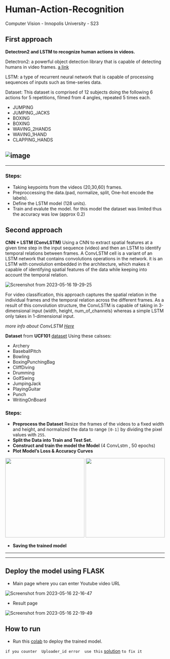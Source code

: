 # Human-Action-Recognition
Computer Vision  - Innopolis University - S23

## First approach 
**Detectron2 and LSTM to recognize human actions in videos.** 

Detectron2: a powerful object detection library that is capable of detecting humans in video frames. [a link](https://github.com/facebookresearch/detectron2)

LSTM: a type of recurrent neural network that is capable of processing sequences of inputs such as time-series data.

Dataset: This dataset is comprised of 12 subjects doing the following 6 actions for 5 repetitions, filmed from 4 angles, repeated 5 times each.

 * JUMPING
 * JUMPING_JACKS
 * BOXING
 * BOXING
 * WAVING_2HANDS
 * WAVING_1HAND
 * CLAPPING_HANDS

![image](https://github.com/stuarteiffert/RNN-for-Human-Activity-Recognition-using-2D-Pose-Input/blob/master/images/boxing_all_views.gif)
-------------------------------
-------------------------------
### Steps:
* Taking keypoints from the videos (20,30,60) frames.
* Preproccessing the data.(pad, normalize, split, One-hot encode the labels).
* Define the LSTM model (128 units).
* Train and evalute the model.
for this model the dataset was limited thus the accuracy was low (approx 0.2)

## Second approach 
**CNN + LSTM (ConvLSTM)** Using a CNN to extract spatial features at a given time step in the input sequence (video) and then an LSTM to identify temporal relations between frames.
A ConvLSTM cell is a variant of an LSTM network that contains convolutions operations in the network. it is an LSTM with convolution embedded in the architecture, which makes it capable of identifying spatial features of the data while keeping into account the temporal relation.






![Screenshot from 2023-05-16 19-29-25](https://github.com/Ghadeer-Issa92/Human-Action-Recognition/assets/113966581/3a9ec0ee-01eb-4525-9515-2df8f26bf9db)

For video classification, this approach captures the spatial relation in the individual frames and the temporal relation across the different frames.
As a result of this convolution structure, the ConvLSTM is capable of taking in 3-dimensional input (width, height, num_of_channels) whereas a simple LSTM only takes in 1-dimensional input.

*more info about ConvLSTM [Here](https://medium.com/neuronio/an-introduction-to-convlstm-55c9025563a7)*

**Dataset** from  **UCF101** [dataset](https://www.crcv.ucf.edu/data/UCF101.php) Using these calsses:
  * Archery
  * BaseballPitch
  * Bowling
  * BoxingPunchingBag
  * CliffDiving
  * Drumming
  * GolfSwing
  * JumpingJack
  * PlayingGuitar
  * Punch
  * WritingOnBoard
  
    
### Steps:
* **Preprocess the Dataset** Resize the frames of the videos to a fixed width and height, and normalized the data to range `[0-1]` by dividing the pixel values with `255`.
* **Split the Data into Train and Test Set.** 
* **Construct and train the model the Model** (4 ConvLstm , 50 epochs)
* **Plot Model’s Loss & Accuracy Curves**
<!-- 
 ![output](https://github.com/Ghadeer-Issa92/Human-Action-Recognition/assets/113966581/821c95e9-a87d-49ca-81e5-69d162dde2d0) ![output1](https://github.com/Ghadeer-Issa92/Human-Action-Recognition/assets/113966581/266486c0-4fda-4a20-ad4a-64d54876a372) -->
 <img src="https://github.com/Ghadeer-Issa92/Human-Action-Recognition/assets/113966581/821c95e9-a87d-49ca-81e5-69d162dde2d0" width="250" height="250">  <img src="https://github.com/Ghadeer-Issa92/Human-Action-Recognition/assets/113966581/266486c0-4fda-4a20-ad4a-64d54876a372" width="250" height="250">
 * **Saving the trained model**

--------------------
----------------------
 ## Deploy the model using FLASK
 * Main page where you can enter Youtube video URL

 ![Screenshot from 2023-05-16 22-16-47](https://github.com/Ghadeer-Issa92/Human-Action-Recognition/assets/113966581/dea1c554-190c-4d9c-8a8a-6f7795fa189b)
 * Result page
 
 ![Screenshot from 2023-05-16 22-19-49](https://github.com/Ghadeer-Issa92/Human-Action-Recognition/assets/113966581/657fd596-633a-46c5-b419-ea462cb35293)
## How to run
* Run this [colab](https://colab.research.google.com/drive/1-ADGAnWbbJDwBPAmmqOU5msGpnjDpRFg?usp=sharing) to deploy the trained model.

`if you counter  Uploader_id error  use this` [solution](https://stackoverflow.com/questions/75495800/error-unable-to-extract-uploader-id-youtube-discord-py)  `to fix it `




